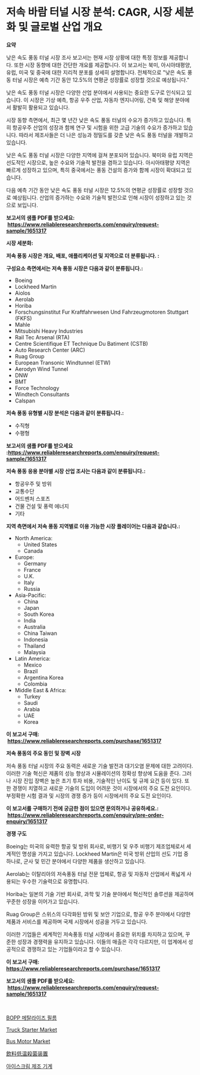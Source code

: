 <p><h1>저속 바람 터널 시장 분석: CAGR, 시장 세분화 및 글로벌 산업 개요</h1></p><p><strong>요약</strong></p>
<p><p>낮은 속도 풍동 터널 시장 조사 보고서는 현재 시장 상황에 대한 특정 정보를 제공합니다. 또한 시장 동향에 대한 간단한 개요를 제공합니다. 이 보고서는 북미, 아시아태평양, 유럽, 미국 및 중국에 대한 지리적 분포를 상세히 설명합니다. 전체적으로 "낮은 속도 풍동 터널 시장은 예측 기간 동안 12.5%의 연평균 성장률로 성장할 것으로 예상됩니다." </p><p>낮은 속도 풍동 터널 시장은 다양한 산업 분야에서 사용되는 중요한 도구로 인식되고 있습니다. 이 시장은 기상 예측, 항공 우주 산업, 자동차 엔지니어링, 건축 및 해양 분야에서 활발히 활용되고 있습니다. </p><p>시장 동향 측면에서, 최근 몇 년간 낮은 속도 풍동 터널의 수요가 증가하고 있습니다. 특히 항공우주 산업의 성장과 함께 연구 및 시험을 위한 고급 기술의 수요가 증가하고 있습니다. 따라서 제조사들은 더 나은 성능과 정밀도를 갖춘 낮은 속도 풍동 터널을 개발하고 있습니다. </p><p>낮은 속도 풍동 터널 시장은 다양한 지역에 걸쳐 분포되어 있습니다. 북미와 유럽 지역은 선도적인 시장으로, 높은 수요와 기술적 발전을 겸하고 있습니다. 아시아태평양 지역은 빠르게 성장하고 있으며, 특히 중국에서는 풍동 건설의 증가와 함께 시장이 확대되고 있습니다.</p><p>다음 예측 기간 동안 낮은 속도 풍동 터널 시장은 12.5%의 연평균 성장률로 성장할 것으로 예상됩니다. 산업의 증가하는 수요와 기술적 발전으로 인해 시장이 성장하고 있는 것으로 보입니다.</p></p>
<p><strong>보고서의 샘플 PDF를 받으세요: &nbsp;<a href="https://www.reliableresearchreports.com/enquiry/request-sample/1651317">https://www.reliableresearchreports.com/enquiry/request-sample/1651317</a></strong></p>
<p><strong>시장 세분화:</strong></p>
<p><strong> 저속 풍동 시장은 개요, 배포, 애플리케이션 및 지역으로 더 분류됩니다. :</strong></p>
<p><strong>구성요소 측면에서는 저속 풍동 시장은 다음과 같이 분류됩니다.:</strong></p>
<p><ul><li>Boeing</li><li>Lockheed Martin</li><li>Aiolos</li><li>Aerolab</li><li>Horiba</li><li>Forschungsinstitut Fur Kraftfahrwesen Und Fahrzeugmotoren Stuttgart (FKFS)</li><li>Mahle</li><li>Mitsubishi Heavy Industries</li><li>Rail Tec Arsenal (RTA)</li><li>Centre Scientifique ET Technique Du Batiment (CSTB)</li><li>Auto Research Center (ARC)</li><li>Ruag Group</li><li>European Transonic Windtunnel (ETW)</li><li>Aerodyn Wind Tunnel</li><li>DNW</li><li>BMT</li><li>Force Technology</li><li>Windtech Consultants</li><li>Calspan</li></ul></p>
<p><strong> 저속 풍동 유형별 시장 분석은 다음과 같이 분류됩니다.:</strong></p>
<p><ul><li>수직형</li><li>수평형</li></ul></p>
<p><strong>보고서의 샘플 PDF를 받으세요 :<a href="https://www.reliableresearchreports.com/enquiry/request-sample/1651317">https://www.reliableresearchreports.com/enquiry/request-sample/1651317</a></strong></p>
<p><strong> 저속 풍동 응용 분야별 시장 산업 조사는 다음과 같이 분류됩니다.:</strong></p>
<p><ul><li>항공우주 및 방위</li><li>교통수단</li><li>어드벤처 스포츠</li><li>건물 건설 및 풍력 에너지</li><li>기타</li></ul></p>
<p><strong>지역 측면에서 저속 풍동 지역별로 이용 가능한 시장 플레이어는 다음과 같습니다.:</strong></p>
<p><ul>
    <li>
        North America:
        <ul>
            <li>United States</li>
            <li>Canada</li>
        </ul>
    </li>
    <li>
        Europe:
        <ul>
            <li>Germany</li>
            <li>France</li>
            <li>U.K.</li>
            <li>Italy</li>
            <li>Russia</li>
        </ul>
    </li>
    <li>
        Asia-Pacific:
        <ul>
            <li>China</li>
            <li>Japan</li>
            <li>South Korea</li>
            <li>India</li>
            <li>Australia</li>
            <li>China Taiwan</li>
            <li>Indonesia</li>
            <li>Thailand</li>
            <li>Malaysia</li>
        </ul>
    </li>
    <li>
        Latin America:
        <ul>
            <li>Mexico</li>
            <li>Brazil</li>
            <li>Argentina Korea</li>
            <li>Colombia</li>
        </ul>
    </li>
    <li>
        Middle East & Africa:
        <ul>
            <li>Turkey</li>
            <li>Saudi</li>
            <li>Arabia</li>
            <li>UAE</li>
            <li>Korea</li>
        </ul>
    </li>
    </ul></p>
<p><strong>이 보고서 구매: &nbsp;<a href="https://www.reliableresearchreports.com/purchase/1651317">https://www.reliableresearchreports.com/purchase/1651317</a></strong></p>
<p><strong>저속 풍동의 주요 동인 및 장벽 시장</strong></p>
<p><p>저속 풍동 터널 시장의 주요 동력은 새로운 기술 발전과 대기오염 문제에 대한 고려이다. 이러한 기술 혁신은 제품의 성능 향상과 시뮬레이션의 정확성 향상에 도움을 준다. 그러나 시장 진입 장벽은 높은 초기 투자 비용, 기술적인 난이도 및 규제 요건 등이 있다. 또한 경쟁이 치열하고 새로운 기술의 도입이 어려운 것이 시장에서의 주요 도전 요인이다. 부정확한 시험 결과 및 시장의 경쟁 증가 등이 시장에서의 주요 도전 요인이다.</p></p>
<p><strong>이 보고서를 구매하기 전에 궁금한 점이 있으면 문의하거나 공유하세요.: &nbsp;<a href="https://www.reliableresearchreports.com/enquiry/pre-order-enquiry/1651317">https://www.reliableresearchreports.com/enquiry/pre-order-enquiry/1651317</a></strong></p>
<p><strong>경쟁 구도</strong></p>
<p><p>Boeing는 미국의 유력한 항공 및 방위 회사로, 비행기 및 우주 비행기 제조업체로서 세계적인 명성을 가지고 있습니다. Lockheed Martin은 미국 방위 산업의 선도 기업 중 하나로, 군사 및 민간 분야에서 다양한 제품을 생산하고 있습니다.</p><p>Aerolab는 이탈리아의 저속풍동 터널 전문 업체로, 항공 및 자동차 산업에서 폭넓게 사용되는 우수한 기술력으로 유명합니다.</p><p>Horiba는 일본의 기술 기반 회사로, 과학 및 기술 분야에서 혁신적인 솔루션을 제공하며 꾸준한 성장을 이어가고 있습니다.</p><p>Ruag Group은 스위스의 다각화된 방위 및 보안 기업으로, 항공 우주 분야에서 다양한 제품과 서비스를 제공하며 국제 시장에서 성공을 거두고 있습니다.</p><p>이러한 기업들은 세계적인 저속풍동 터널 시장에서 중요한 위치를 차지하고 있으며, 꾸준한 성장과 경쟁력을 유지하고 있습니다. 이들의 매출은 각각 다르지만, 이 업계에서 성공적으로 경쟁하고 있는 기업들이라고 할 수 있습니다.</p></p>
<p><strong>이 보고서 구매: &nbsp; <a href="https://www.reliableresearchreports.com/purchase/1651317">https://www.reliableresearchreports.com/purchase/1651317</a></strong></p>
<p><strong>보고서의 샘플 PDF를 받으세요: &nbsp;<a href="https://www.reliableresearchreports.com/enquiry/request-sample/1651317">https://www.reliableresearchreports.com/enquiry/request-sample/1651317</a></strong><strong></strong></p>
<p>&nbsp;</p>
<p><p><a href="https://github.com/vs019sa3m8x/Market-Research-Report-List-1/blob/main/860634610372.md">BOPP 메탈라이즈 필름</a></p><p><a href="https://issuu.com/reportprime-2/docs/truck-starter-market-size-2030.pptx">Truck Starter Market</a></p><p><a href="https://issuu.com/reportprime-2/docs/bus-motor-market-size-2030.pptx">Bus Motor Market</a></p><p><a href="https://github.com/DonaldShaw1965/Market-Research-Report-List-1/blob/main/262554011383.md">飲料低温殺菌装置</a></p><p><a href="https://medium.com/@lioneljeyrde454564576/%EC%95%84%EC%9D%B4%EC%8A%A4%ED%81%AC%EB%A6%BC-%EC%A0%9C%EC%A1%B0-%EA%B8%B0%EA%B3%84-%EC%8B%9C%EC%9E%A5-%EC%9D%B8%EC%82%AC%EC%9D%B4%ED%8A%B8-%EC%8B%9C%EC%9E%A5-%EB%8F%99%ED%96%A5-%EC%84%B1%EC%9E%A5-2024%EB%85%84%EB%B6%80%ED%84%B0-2031%EB%85%84%EA%B9%8C%EC%A7%80-%EC%98%88%EC%83%81%EB%8F%BC-d6cc85aec683">아이스크림 제조 기계</a></p></p>